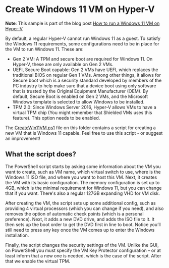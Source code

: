 # Create Windows 11 VM on Hyper-V

**Note**: This sample is part of the blog post [How to run a Windows 11 VM on Hyper-V](https://techcommunity.microsoft.com/t5/itops-talk-blog/how-to-run-a-windows-11-vm-on-hyper-v/ba-p/3713948)

By default, a regular Hyper-V cannot run Windows 11 as a guest. To satisfy the Windows 11 requirements, some configurations need to be in place for the VM to run Windows 11. These are:

- Gen 2 VM: A TPM and secure boot are required for Windows 11. On Hyper-V, these are only available on Gen 2 VMs.
- UEFI, Secure Boot capable: Gen 2 VMs have UEFI, which replaces the traditional BIOS on regular Gen 1 VMs. Among other things, it allows for Secure boot which is a security standard developed by members of the PC industry to help make sure that a device boot using only software that is trusted by the Original Equipment Manufacturer (OEM). By default, Secure Boot is enabled on Gen 2 VMs, and the Microsoft Windows template is selected to allow Windows to be installed.
- TPM 2.0: Since Windows Server 2016, Hyper-V allows VMs to have a virtual TPM chip (You might remember that Shielded VMs uses this feature). This option needs to be enabled.

The [CreateWin11VM.ps1](CreateWin11VM.ps1) file on this folder contains a script for creating a new VM that is Windows 11 capable. Feel free to use this script - or suggest an improvement!

## What the script does?

The PowerShell script starts by asking some information about the VM you want to create, such as VM name, which virtual switch to use, where is the Windows 11 ISO file, and where you want to host this VM. Next, it creates the VM with its basic configuration. The memory configuration is set up to 4GB, which is the minimal requirement for Windows 11, but you can change that if you want. There's also a regular 127GB expanding VHD for VM disk.

After creating the VM, the script sets up some additional config, such as providing 4 virtual processors (which you can change if you need), and also removes the option of automatic check points (which is a personal preference). Next, it adds a new DVD drive, and adds the ISO file to it. It then sets up the boot order to get the DVD first in line to boot. Notice you’ll still need to press any key once the VM comes up to enter the Windows installation.

Finally, the script changes the security settings of the VM. Unlike the GUI, on PowerShell you must specify the VM Key Protector configuration – or at least inform that a new one is needed, which is the case of the script. After that we enable the virtual TPM.